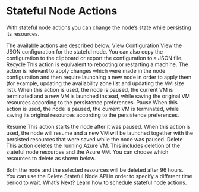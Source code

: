 # Stateful Node Actions

With stateful node actions you can change the node’s state while persisting its resources.

The available actions are described below.
View Configuration
View the JSON configuration for the stateful node. You can also copy the configuration to the clipboard or export the configuration to a JSON file.
Recycle
This action is equivalent to rebooting or restarting a machine. The action is relevant to apply changes which were made in the node configuration and then require launching a new node in order to apply them (for example, updating the availability zone list and updating the VM size list). When this action is used, the node is paused, the current VM is terminated and a new VM is launched instead, while saving the original VM resources according to the persistence preferences.
Pause
When this action is used, the node is paused, the current VM is terminated, while saving its original resources according to the persistence preferences.



Resume
This action starts the node after it was paused. When this action is used, the node will resume and a new VM will be launched together with the persisted resources that were saved while the node was paused.
Delete
This action deletes the running Azure VM. This includes deletion of the stateful node resources and the Azure VM. You can choose which resources to delete as shown below.

Both the node and the selected resources will be deleted after 96 hours. You can use the Delete Stateful Node API in order to specify a different time period to wait.
What’s Next?
Learn how to schedule stateful node actions.
